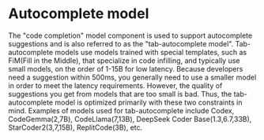 # Autocomplete model
The "code completion" model component is used to support autocomplete suggestions and is also referred to as the "tab-autocomplete model". Tab-autocomplete models use models trained with special templates, such as FiM(Fill in the Middle), that specialize in code infilling, and typically use small models, on the order of 1-15B for low latency. Because developers need a suggestion within 500ms, you generally need to use a smaller model in order to meet the latency requirements. However, the quality of suggestions you get from models that are too small is bad. Thus, the tab-autocomplete model is optimized primarily with these two constraints in mind. Examples of models used for tab-autocomplete include Codex, CodeGemma(2,7B), CodeLlama(7,13B), DeepSeek Coder Base(1.3,6.7,33B), StarCoder2(3,7,15B), ReplitCode(3B), etc.